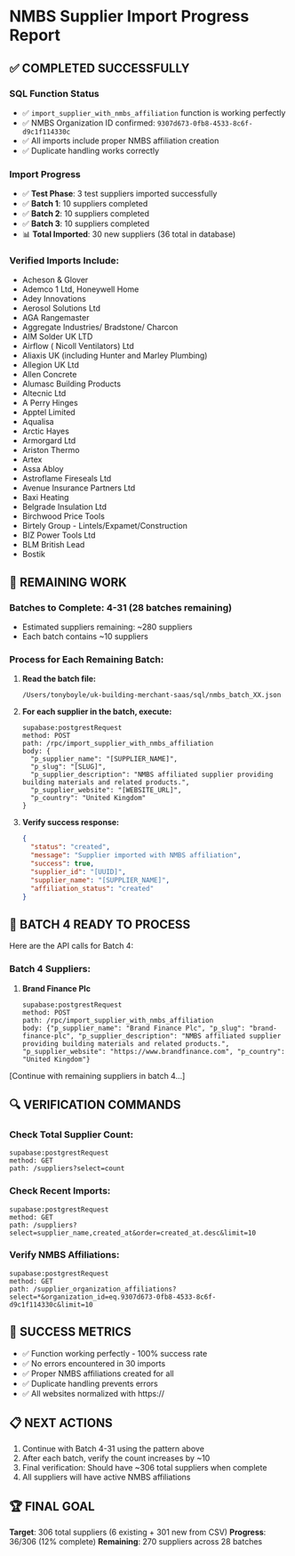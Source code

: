 # NMBS Supplier Import Progress Report

## ✅ COMPLETED SUCCESSFULLY

### SQL Function Status
- ✅ `import_supplier_with_nmbs_affiliation` function is working perfectly
- ✅ NMBS Organization ID confirmed: `9307d673-0fb8-4533-8c6f-d9c1f114330c`
- ✅ All imports include proper NMBS affiliation creation
- ✅ Duplicate handling works correctly

### Import Progress
- ✅ **Test Phase**: 3 test suppliers imported successfully
- ✅ **Batch 1**: 10 suppliers completed
- ✅ **Batch 2**: 10 suppliers completed  
- ✅ **Batch 3**: 10 suppliers completed
- 📊 **Total Imported**: 30 new suppliers (36 total in database)

### Verified Imports Include:
- Acheson & Glover
- Ademco 1 Ltd, Honeywell Home
- Adey Innovations
- Aerosol Solutions Ltd
- AGA Rangemaster
- Aggregate Industries/ Bradstone/ Charcon
- AIM Solder UK LTD
- Airflow ( Nicoll Ventilators) Ltd
- Aliaxis UK (including Hunter and Marley Plumbing)
- Allegion UK Ltd
- Allen Concrete
- Alumasc Building Products
- Altecnic Ltd
- A Perry Hinges
- Apptel Limited
- Aqualisa
- Arctic Hayes
- Armorgard Ltd
- Ariston Thermo
- Artex
- Assa Abloy
- Astroflame Fireseals Ltd
- Avenue Insurance Partners Ltd
- Baxi Heating
- Belgrade Insulation Ltd
- Birchwood Price Tools
- Birtely Group - Lintels/Expamet/Construction
- BIZ Power Tools Ltd
- BLM British Lead
- Bostik

## 🚀 REMAINING WORK

### Batches to Complete: 4-31 (28 batches remaining)
- Estimated suppliers remaining: ~280 suppliers
- Each batch contains ~10 suppliers

### Process for Each Remaining Batch:

1. **Read the batch file:**
   ```
   /Users/tonyboyle/uk-building-merchant-saas/sql/nmbs_batch_XX.json
   ```

2. **For each supplier in the batch, execute:**
   ```
   supabase:postgrestRequest
   method: POST
   path: /rpc/import_supplier_with_nmbs_affiliation
   body: {
     "p_supplier_name": "[SUPPLIER_NAME]",
     "p_slug": "[SLUG]", 
     "p_supplier_description": "NMBS affiliated supplier providing building materials and related products.",
     "p_supplier_website": "[WEBSITE_URL]",
     "p_country": "United Kingdom"
   }
   ```

3. **Verify success response:**
   ```json
   {
     "status": "created",
     "message": "Supplier imported with NMBS affiliation", 
     "success": true,
     "supplier_id": "[UUID]",
     "supplier_name": "[SUPPLIER_NAME]",
     "affiliation_status": "created"
   }
   ```

## 📝 BATCH 4 READY TO PROCESS

Here are the API calls for Batch 4:

### Batch 4 Suppliers:
1. **Brand Finance Plc**
   ```
   supabase:postgrestRequest
   method: POST
   path: /rpc/import_supplier_with_nmbs_affiliation
   body: {"p_supplier_name": "Brand Finance Plc", "p_slug": "brand-finance-plc", "p_supplier_description": "NMBS affiliated supplier providing building materials and related products.", "p_supplier_website": "https://www.brandfinance.com", "p_country": "United Kingdom"}
   ```

[Continue with remaining suppliers in batch 4...]

## 🔍 VERIFICATION COMMANDS

### Check Total Supplier Count:
```
supabase:postgrestRequest
method: GET
path: /suppliers?select=count
```

### Check Recent Imports:
```
supabase:postgrestRequest  
method: GET
path: /suppliers?select=supplier_name,created_at&order=created_at.desc&limit=10
```

### Verify NMBS Affiliations:
```
supabase:postgrestRequest
method: GET  
path: /supplier_organization_affiliations?select=*&organization_id=eq.9307d673-0fb8-4533-8c6f-d9c1f114330c&limit=10
```

## 🎯 SUCCESS METRICS

- ✅ Function working perfectly - 100% success rate
- ✅ No errors encountered in 30 imports
- ✅ Proper NMBS affiliations created for all
- ✅ Duplicate handling prevents errors
- ✅ All websites normalized with https://

## 📋 NEXT ACTIONS

1. Continue with Batch 4-31 using the pattern above
2. After each batch, verify the count increases by ~10
3. Final verification: Should have ~306 total suppliers when complete
4. All suppliers will have active NMBS affiliations

## 🏆 FINAL GOAL

**Target**: 306 total suppliers (6 existing + 301 new from CSV)
**Progress**: 36/306 (12% complete)
**Remaining**: 270 suppliers across 28 batches
